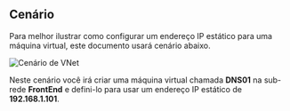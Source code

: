## <a name="scenario"></a>Cenário

Para melhor ilustrar como configurar um endereço IP estático para uma máquina virtual, este documento usará cenário abaixo.

![Cenário de VNet](./media/virtual-networks-static-ip-scenario-include/static-ip-scenario.png)

Neste cenário você irá criar uma máquina virtual chamada **DNS01** na sub-rede **FrontEnd** e defini-lo para usar um endereço IP estático de **192.168.1.101**.

 